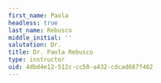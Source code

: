 ```yaml
---
first_name: Paola
headless: true
last_name: Rebusco
middle_initial: ''
salutation: Dr.
title: Dr. Paola Rebusco
type: instructor
uid: 4dbd4e12-512c-cc50-a432-cdcad687f462
---
```

